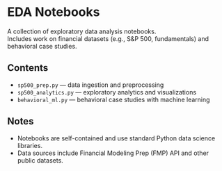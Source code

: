 # EDA Notebooks

A collection of exploratory data analysis notebooks.  
Includes work on financial datasets (e.g., S&P 500, fundamentals) and behavioral case studies.

## Contents
- `sp500_prep.py` — data ingestion and preprocessing  
- `sp500_analytics.py` — exploratory analytics and visualizations  
- `behavioral_ml.py` — behavioral case studies with machine learning  

## Notes
- Notebooks are self-contained and use standard Python data science libraries.  
- Data sources include Financial Modeling Prep (FMP) API and other public datasets.  
